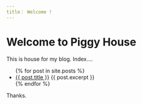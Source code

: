 ```yaml
---
title： Welcome !
---
```


# Welcome to Piggy House
This is house for my blog. Index....

<ul>
  {% for post in site.posts %}
    <li>
      <a href="{{ post.url }}">{{ post.title }}</a>
       {{ post.excerpt }}
    </li>
  {% endfor %}
</ul>

Thanks.
